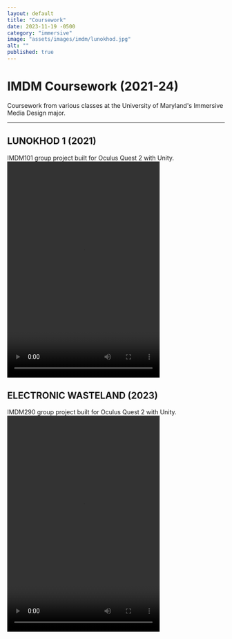 ```yaml
---
layout: default
title: "Coursework"
date: 2023-11-19 -0500
category: "immersive"
image: "assets/images/imdm/lunokhod.jpg"
alt: ""
published: true
---
```


# IMDM Coursework (2021-24)

Coursework from various classes at the University of Maryland's Immersive Media Design major.

---

## LUNOKHOD 1 (2021)
IMDM101 group project built for Oculus Quest 2 with Unity.
<video width="70%" height="500px" controls>
  <source src="/assets/images/imdm/lunokhod.mp4" type="video/mp4">
</video>

## ELECTRONIC WASTELAND (2023)
IMDM290 group project built for Oculus Quest 2 with Unity.
<video width="70%" height="500px" controls>
  <source src="/assets/images/imdm/electronic-wasteland.mp4" type="video/mp4">
</video>

